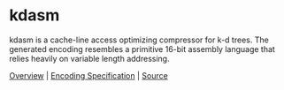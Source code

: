 # kdasm

kdasm is a cache-line access optimizing compressor for k-d trees. The generated encoding resembles a primitive 16-bit assembly language that relies heavily on variable length addressing.

[Overview](https://docs.google.com/document/d/1OM6P-Ozy6Es-oDL-F1M82a16f7k_M73Dp1vOYGhoDHU/edit?usp=sharing) | [Encoding Specification](https://docs.google.com/document/d/1movqakJmFT9o2Q32YoNcKw22-fehND4z52NeLxsQQCc/edit?usp=sharing) | [Source](https://github.com/whatchamacallem/kdasm)
